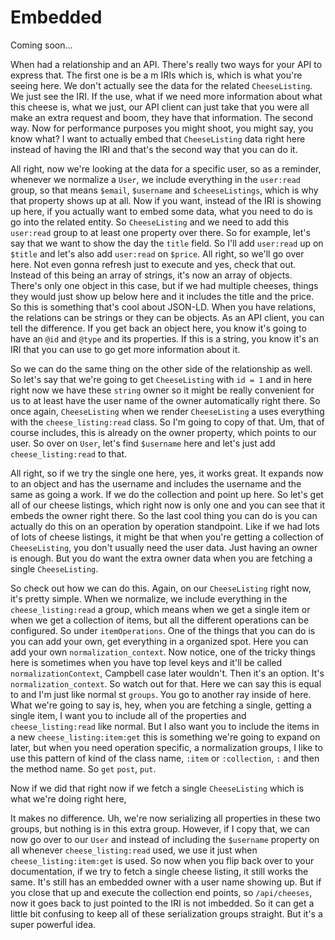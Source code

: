 # Embedded

Coming soon...

When had a relationship and an API. There's really two ways for your API to
express that. The first one is be a m IRIs which is, which is what you're seeing
here. We don't actually see the data for the related `CheeseListing`. We just
see the IRI. If the use, what if we need more information about what this
cheese is, what we just, our API client can just take that you were all make an
extra request and boom, they have that information. The second way. Now for
performance purposes you might shoot, you might say, you know what? I want to
actually embed that `CheeseListing` data right here instead of having the IRI and
that's the second way that you can do it.

All right, now we're looking at the data for a specific user, so as a reminder,
whenever we normalize a `User`, we include everything in the `user:read` group, so
that means `$email`, `$username` and `$cheeseListings`, which is why that property shows up
at all. Now if you want, instead of the IRI is showing up here, if you actually want
to embed some data, what you need to do is go into the related entity. So 
`CheeseListing` and we need to add this `user:read` group to at least one property over
there. So for example, let's say that we want to show the day the `title` field. So
I'll add `user:read` up on `$title` and let's also add `user:read` on `$price`.
All right, so we'll go over here. Not even gonna refresh just to execute and yes,
check that out. Instead of this being an array of strings, it's now an array of
objects. There's only one object in this case, but if we had multiple cheeses, things
they would just show up below here and it includes the title and the price. So this
is something that's cool about JSON-LD. When you have relations, the relations can be
strings or they can be objects. As an API client, you can tell the difference. If you
get back an object here, you know it's going to have an `@id` and `@type` and its
properties. If this is a string, you know it's an IRI that you can use to go get more
information about it.

So we can do the same thing on the other side of the relationship as well. So let's
say that we're going to get `CheeseListing` with `id = 1` and in here right now we have
these `string` owner so it might be really convenient for us to at least have the user
name of the owner automatically right there. So once again, `CheeseListing` when we
render `CheeseListing` a uses everything with the `cheese_listing:read` class. So
I'm going to copy of that. Um, that of course includes, this is already on the owner
property, which points to our user. So over on `User`, let's find `$username` here and
let's just add `cheese_listing:read` to that.

All right, so if we try the single one here, yes, it works great. It expands now to
an object and has the username and includes the username and the same as going a
work. If we do the collection and point up here. So let's get all of our cheese
listings, which right now is only one and you can see that it embeds the owner right
there. So the last cool thing you can do is you can actually do this on an operation
by operation standpoint. Like if we had lots of lots of cheese listings, it might be
that when you're getting a collection of `CheeseListing`, you don't usually need the
user data. Just having an owner is enough. But you do want the extra owner data when
you are fetching a single `CheeseListing`.

So check out how we can do this. Again, on our `CheeseListing` right now, it's pretty
simple. When we normalize, we include everything in the `cheese_listing:read`
a group, which means when we get a single item or when we get a collection of items,
but all the different operations can be configured. So under `itemOperations`. One
of the things that you can do is you can add your own, get everything in a organized
spot. Here you can add your own `normalization_context`. Now notice, one of the tricky
things here is sometimes when you have top level keys and it'll be called
`normalizationContext`, Campbell case later wouldn't. Then it's
an option. It's `normalization_context`. So watch out for that. Here we can say
this is equal to and I'm just like normal st `groups`. You go to another ray inside of
here. What we're going to say is, hey, when you are fetching a single, getting a
single item, I want you to include all of the properties and `cheese_listing:read`
like normal. But I also want you to include the items in a new `cheese_listing:item:get`
this is something we're going to expand on later, but when you
need operation specific, a normalization groups, I like to use this pattern of kind
of the class name, `:item` or `:collection`, `:` and then the method name. So `get`
`post`, `put`.

Now if we did that right now if we fetch a single `CheeseListing` which is what we're
doing right here,

It makes no difference. Uh, we're now serializing all properties in these two groups,
but nothing is in this extra group. However, if I copy that, we can now go over to
our `User` and instead of including the `$username` property on all whenever `cheese_listing:read`
 used, we use it just when `cheese_listing:item:get` is used. So
now when you flip back over to your documentation, if we try to fetch a single cheese
listing, it still works the same. It's still has an embedded owner with a user name
showing up. But if you close that up and execute the collection end points, so 
`/api/cheeses`, now it goes back to just pointed to the IRI is not imbedded. So it can get
a little bit confusing to keep all of these serialization groups straight. But it's a
super powerful idea.